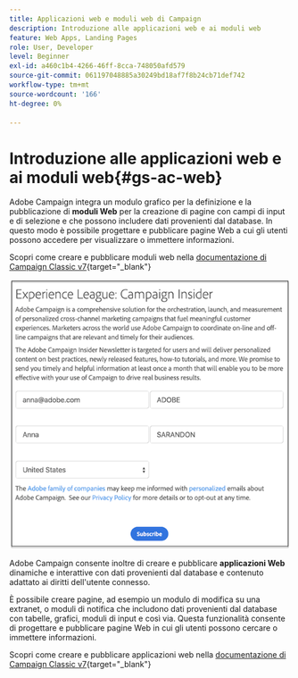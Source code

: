 ```yaml
---
title: Applicazioni web e moduli web di Campaign
description: Introduzione alle applicazioni web e ai moduli web
feature: Web Apps, Landing Pages
role: User, Developer
level: Beginner
exl-id: a460c1b4-4266-46ff-8cca-748050afd579
source-git-commit: 061197048885a30249bd18af7f8b24cb71def742
workflow-type: tm+mt
source-wordcount: '166'
ht-degree: 0%

---
```


# Introduzione alle applicazioni web e ai moduli web{#gs-ac-web}

Adobe Campaign integra un modulo grafico per la definizione e la pubblicazione di **moduli Web** per la creazione di pagine con campi di input e di selezione e che possono includere dati provenienti dal database. In questo modo è possibile progettare e pubblicare pagine Web a cui gli utenti possono accedere per visualizzare o immettere informazioni.

Scopri come creare e pubblicare moduli web nella [documentazione di Campaign Classic v7](https://experienceleague.adobe.com/docs/campaign-classic/using/designing-content/web-forms/about-web-forms.html#designing-content){target="_blank"}

![](assets/sample.png)

Adobe Campaign consente inoltre di creare e pubblicare **applicazioni Web** dinamiche e interattive con dati provenienti dal database e contenuto adattato ai diritti dell&#39;utente connesso.

È possibile creare pagine, ad esempio un modulo di modifica su una extranet, o moduli di notifica che includono dati provenienti dal database con tabelle, grafici, moduli di input e così via. Questa funzionalità consente di progettare e pubblicare pagine Web in cui gli utenti possono cercare o immettere informazioni.

Scopri come creare e pubblicare applicazioni web nella [documentazione di Campaign Classic v7](https://experienceleague.adobe.com/docs/campaign-classic/using/designing-content/web-applications/about-web-applications.html#designing-content){target="_blank"}
